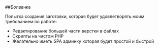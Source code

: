 ##Болванка
  
Попытка создания заготовки, которая будет удовлетворять моим требованием по работе:
- Редактирование большей части верстки в файлах
- Скрипты на чистом PHP
- Желательно иметь SPA админку которая будет простой и быстрой